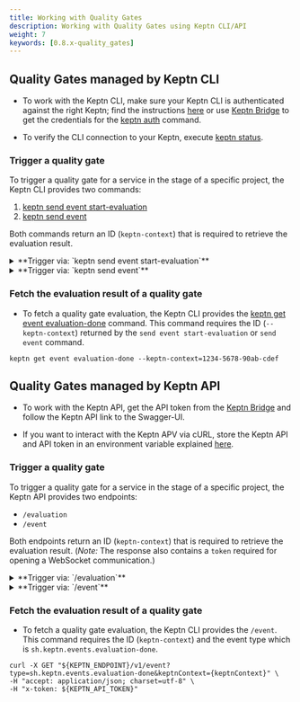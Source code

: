 ```yaml
---
title: Working with Quality Gates
description: Working with Quality Gates using Keptn CLI/API
weight: 7
keywords: [0.8.x-quality_gates]
---
```





## Quality Gates managed by Keptn CLI

* To work with the Keptn CLI, make sure your Keptn CLI is authenticated against the right Keptn; find the instructions [here](../../operate/install/#authenticate-keptn-cli) or use [Keptn Bridge]() to get the credentials for the [keptn auth](../../reference/cli/commands/keptn_auth/) command.

* To verify the CLI connection to your Keptn, execute [keptn status](../../reference/cli/commands/keptn_status/).

### Trigger a quality gate

To trigger a quality gate for a service in the stage of a specific project, the Keptn CLI provides two commands: 

1. [keptn send event start-evaluation](../../reference/cli/commands/keptn_send_event_start-evaluation/)
1. [keptn send event](../../reference/cli/commands/keptn_send_event/)

Both commands return an ID (`keptn-context`) that is required to retrieve the evaluation result. 

<details><summary>**Trigger via: `keptn send event start-evaluation`**</summary>
<p>

* This command allows specifying the timeframe of the evaluation using the `--start`, `--end`, or `timeframe` flags. 

* To trigger, for example, a quality gate evaluation of `5` minutes starting at `2020-12-31T11:59:59`, use the command as follows:

```console
keptn send event start-evaluation --project=sockshop --stage=hardening --service=carts --start=2020-12-31T11:59:59 --timeframe=5m
```
</p>
</details>


<details><summary>**Trigger via: `keptn send event`**</summary>
<p>

* Specify a valid Keptn CloudEvent of type [sh.keptn.event.start-evaluation](https://github.com/keptn/spec/blob/0.1.5/cloudevents.md#start-evaluation) and store it as JSON file, e.g.: `trigger_quality_gate.json`

```json
{
  "source": "keptn-cli",
  "specversion": "0.2",
  "type": "sh.keptn.event.start-evaluation",
  "contenttype": "application/json",
  "data": {
    "deploymentstrategy": "",
    "image": "docker.io/keptnexamples/carts",
    "tag": "0.11.2",
    "start": "2020-09-01T08:31:06Z",
    "end": "2020-09-01T08:36:06Z",
    "labels": {
      "buildId": "build-17",
      "owner": "JohnDoe",
      "testNo": "47-11"
    },
    "project": "sockshop",
    "service": "carts",
    "stage": "hardening",
    "teststrategy": "manual"
  }
}
```

* Trigger a quality gate by sending the CloudEvent to Keptn:

```console
keptn send event --file=trigger_quality_gate.json 
```

</p>
</details>

### Fetch the evaluation result of a quality gate

* To fetch a quality gate evaluation, the Keptn CLI provides the [keptn get event evaluation-done](../../reference/cli/commands/keptn_get_event_evaluation-done/) command. This command requires the ID (`--keptn-context`) returned by the `send event start-evaluation` or `send event` command.

```console
keptn get event evaluation-done --keptn-context=1234-5678-90ab-cdef
```

## Quality Gates managed by Keptn API

* To work with the Keptn API, get the API token from the [Keptn Bridge]() and follow the Keptn API link to the Swagger-UI. 

* If you want to interact with the Keptn APV via cURL, store the Keptn API and API token in an environment variable explained [here](../../operate/install/#authenticate-keptn-cli).

### Trigger a quality gate

To trigger a quality gate for a service in the stage of a specific project, the Keptn API provides two endpoints: 

* `/evaluation`
* `/event`

Both endpoints return an ID (`keptn-context`) that is required to retrieve the evaluation result. (*Note:* The response also contains a `token` required for opening a WebSocket communication.)

<details><summary>**Trigger via: `/evaluation`**</summary>
<p>

* This endpoint requires as path parameter the `projectName`, `stageName`, and `serviceName`: `/api/v1/project/{projectName}/stage/{stageName}/service/{serviceName}/evaluation`

* The payload looks as follows (go either with the `to` or `timeframe` parameter):

```json
{
    "from": "2020-09-28T07:00:00",     // required
    "to": "2020-09-28T07:05:00",       // cannot be used in combination with 'timeframe'
    "timeframe": "5m",                 // cannot be used in combination with 'to',
    "labels": {
      "buildId": "build-17",
      "owner": "JohnDoe",
      "testNo": "47-11"
    }
}
```

* Trigger a quality gate with a POST request on `/evaluation`:

```console
curl -X POST "${KEPTN_ENDPOINT}/v1/project/{PROJECT}/stage/{STAGE}/service/{SERVICE}/evaluation" \
-H "accept: application/json; charset=utf-8" \
-H "x-token: ${KEPTN_API_TOKEN}" \
-H "Content-Type: application/json; charset=utf-8" \
-d "{ \"from\": \"2020-09-28T07:00:00\", \"timeframe\": \"5m\", \"labels\":{\"buildId\":\"build-17\",\"owner\":\"JohnDoe\",\"testNo\":\"47-11\"}}"
```

</p>
</details>

<details><summary>**Trigger via: `/event`**</summary>
<p>

* Specify a valid Keptn CloudEvent of type [sh.keptn.event.start-evaluation](https://github.com/keptn/spec/blob/0.1.5/cloudevents.md#start-evaluation) and store it as JSON file, e.g.: `trigger_quality_gate.json`

```json
{
  "source": "keptn-cli",
  "specversion": "0.2",
  "id": "c5f749e6-cce7-43b8-943b-fd45e0b87e5a",
  "type": "sh.keptn.event.start-evaluation",
  "contenttype": "application/json",
  "data": {
    "deploymentstrategy": "",
    "image": "docker.io/keptnexamples/carts",
    "tag": "0.11.2",
    "start": "2020-09-01T08:31:06Z",
    "end": "2020-09-01T08:36:06Z",
    "labels": {
      "buildId": "build-17",
      "owner": "JohnDoe",
      "number": "1234"
    },
    "project": "sockshop",
    "service": "carts",
    "stage": "hardening",
    "teststrategy": "manual"
  }
}
```

* Trigger a quality gate with a POST request on `/event`:

```console
curl -X POST "${KEPTN_ENDPOINT}/v1/event" \
-H "accept: application/json; charset=utf-8" \
-H "x-token: ${KEPTN_API_TOKEN}" \
-H "Content-Type: application/json; charset=utf-8" \
-d @./trigger_quality_gate.json
```

</p>
</details>

### Fetch the evaluation result of a quality gate 

* To fetch a quality gate evaluation, the Keptn CLI provides the `/event`. This command requires the ID (`keptn-context`) and the event type which is `sh.keptn.events.evaluation-done`. 

```console
curl -X GET "${KEPTN_ENDPOINT}/v1/event?type=sh.keptn.events.evaluation-done&keptnContext={keptnContext}" \
-H "accept: application/json; charset=utf-8" \
-H "x-token: ${KEPTN_API_TOKEN}"
```
<!-- 
## Integrate into an existing pipeline
-->
